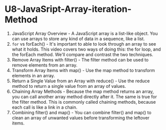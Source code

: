 # U8-JavaSript-Array-iteration-Method

1. JavaScript Array Overview - A JavaScript array is a list-like object. You can use arrays to store any kind of data in a sequence, like a list.
2. `for` vs forEach() - It's important to able to look through an array to see what it holds. This video covers two ways of doing this: the for loop, and the forEach method. We'll compare and contrast the two techniques.
3. Remove Array Items with filter() - The filter method can be used to remove elements from an array.
4. Transform Array Items with map() - Use the map method to transform elements in an array.
5. Return a Single Value from an Array with reduce() - Use the reduce method to return a single value from an array of values.
6. Chaining Array Methods - Because the map method returns an array, you can call another array method directly after it. The same is true for the filter method. This is commonly called chaining methods, because each call is like a link in a chain.
7. Combining filter() and map() - You can combine filter() and map() to clean an array of unwanted values before transforming the leftover items.
 
